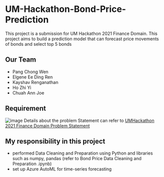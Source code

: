 # UM-Hackathon-Bond-Price-Prediction
This project is a submission for UM Hackathon 2021 Finance Domain. This project aims to build a prediction model that can forecast price movements of bonds and select top 5 bonds

## Our Team
- Pang Chong Wen 
- Elgene Ee Ding Ren
- Kayshav Renganathan
- Ho Zhi Yi
- Chuah Ann Joe

## Requirement
![image](https://user-images.githubusercontent.com/74279730/161045372-7ebc3017-0149-4964-8191-e48f1baa8103.png)
Details about the problem Statement can refer to [UMHackathon 2021 Finance Domain Problem Statement](https://drive.google.com/file/d/14jpXbW_5A6yxBvfs1wYBvzZ-Sur5x1hW/view?usp=sharing)

## My responsibility in this project
- performed Data Cleaning and Preparation using Python and libraries such as numpy, pandas 
  (refer to Bond Price Data Cleaning and Preparation .ipynb)
- set up Azure AutoML for time-series forecasting




